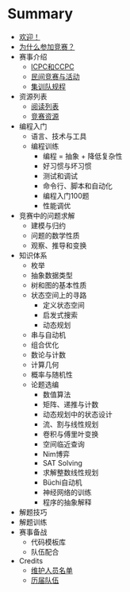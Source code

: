 # Summary

* [欢迎！](README.md)
* [为什么参加竞赛？](motivation.md)
* 赛事介绍
    * [ICPC和CCPC](intro/intro.md)
    * [民间竞赛与活动](intro/events.md)
    * [集训队规程](intro/team.md)
* 资源列表
    * [阅读列表](resources/readings.md)
    * [竞赛资源](resources/res.md)
* 编程入门
    * 语言、技术与工具
    * 编程训练
        * 编程 = 抽象 + 降低复杂性
        * 好习惯与坏习惯
        * 测试和调试
        * 命令行、脚本和自动化
        * 编程入门100题
        * 性能调优
* 竞赛中的问题求解
    * 建模与归约
    * 问题的数学性质
    * 观察、推导和变换
* 知识体系
    * 枚举
    * 抽象数据类型
    * 树和图的基本性质
    * 状态空间上的寻路
        * 定义状态空间
        * 启发式搜索
        * 动态规划
    * 串与自动机
    * 组合优化
    * 数论与计数
    * 计算几何
    * 概率与随机性
    * 论题选编
        * 数值算法
        * 矩阵、递推与计数
        * 动态规划中的状态设计
        * 流、割与线性规划
        * 卷积与傅里叶变换
        * 空间临近查询
        * Nim博弈
        * SAT Solving
        * 求解整数线性规划
        * Büchi自动机
        * 神经网络的训练
        * 程序的抽象解释
* 解题技巧
* 解题训练
* 赛事备战
    * 代码模板库
    * 队伍配合
* Credits
    * [维护人员名单](credits/devteam.md)
    * [历届队伍](credits/hof.md)
